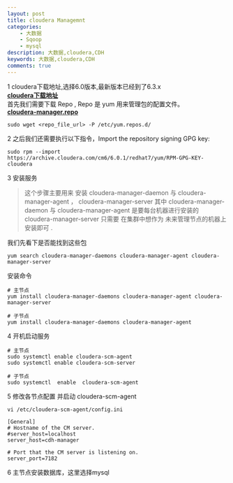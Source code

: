 ```yaml
---
layout: post
title: cloudera Managemnt
categories: 
    - 大数据
    - Sqoop
    - mysql
description: 大数据,cloudera,CDH
keywords: 大数据,cloudera,CDH
comments: true
---
```


1 cloudera下载地址,选择6.0版本,最新版本已经到了6.3.x    
**[cloudera下载地址](https://archive.cloudera.com/cm6/6.0.1/redhat7/yum/)**   
首先我们需要下载 Repo , Repo 是 yum 用来管理包的配置文件。  
**[cloudera-manager.repo](https://archive.cloudera.com/cm6/6.0.1/redhat7/yum/cloudera-manager.repo)**

```shell script
sudo wget <repo_file_url> -P /etc/yum.repos.d/
```

2 之后我们还需要执行以下指令，Import the repository signing GPG key:    
```shell script
sudo rpm --import https://archive.cloudera.com/cm6/6.0.1/redhat7/yum/RPM-GPG-KEY-cloudera
```

3 安装服务  
>这个步骤主要用来 安装 cloudera-manager-daemon 与 cloudera-manager-agent ， cloudera-manager-server
其中 cloudera-manager-daemon 与 cloudera-manager-agent 是要每台机器进行安装的
cloudera-manager-server 只需要 在集群中想作为 未来管理节点的机器上安装即可 .

我们先看下是否能找到这些包
```shell script
yum search cloudera-manager-daemons cloudera-manager-agent cloudera-manager-server
```
安装命令    
```shell script
# 主节点
yum install cloudera-manager-daemons cloudera-manager-agent cloudera-manager-server
```
```shell script
# 子节点
yum install cloudera-manager-daemons cloudera-manager-agent
```
4 开机启动服务    
```shell script
# 主节点
sudo systemctl enable cloudera-scm-agent
sudo systemctl enable cloudera-scm-server
```
```shell script
# 子节点
sudo systemctl  enable  cloudera-scm-agent
```

5 修改各节点配置 并启动 cloudera-scm-agent
```shell script
vi /etc/cloudera-scm-agent/config.ini

[General]
# Hostname of the CM server.
#server_host=localhost
server_host=cdh-manager

# Port that the CM server is listening on.
server_port=7182
```
6 主节点安装数据库，这里选择mysql

